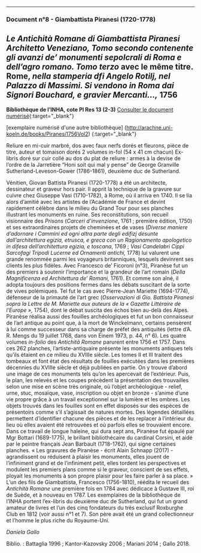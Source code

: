 ***
### **Document n°8 - Giambattista Piranesi (1720-1778)**
**_Le Antichità Romane di Giambattista Piranesi Architetto Veneziano, Tomo secondo contenente gli avanzi de’ monumenti sepolcrali di Roma e dell’agro romano. Tomo terzo_ avec le même titre.**
**Rome, _nella stamperia dfi Angelo Rotilj, nel Palazzo di Massimi. Si vendono in Roma dai Signori Bouchard, e gravier Mercanti...,_ 1756**
-------------------
**Bibliothèque de l’INHA, cote Pl Res 13 (2-3)**
[Consulter le document numérisé](http://bibliotheque.inha.fr/iguana/www.main.cls?surl=search#RecordId=1.470877 ){:target="_blank"}

[exemplaire numérisé d'une autre bibliothèque] (http://arachne.uni-koeln.de/books/Piranesi1756Vol2) {:target="_blank"}

Reliure en mi-cuir marbré, dos avec faux nerfs dorés et fleurons, pièce de titre, auteur et tomaison dorés
2 volumes in-fol (54 x 41 cm chacun)
Ex-libris doré sur cuir collé au dos du plat de reliure : armes à la devise de l’ordre de la Jarretière “Honi soit qui mal y pense” de George Granville Sutherland-Leveson-Gower (1786-1861), deuxième duc de Sutherland.

Vénitien, Giovan Battista Piranesi (1720-1778) a été un architecte, dessinateur et graveur hors pair. Il apprit la technique de la gravure sur cuivre chez Giuseppe Vasi (1710-1782), à Rome, où il arriva en 1740. Il se lia alors d’amitié avec les artistes de l’Académie de France et devint rapidement célèbre dans le milieu du Grand Tour pour ses planches illustrant les monuments en ruine. Ses reconstitutions, son recueil visionnaire des _Prisons_ (_Carceri d’invenzione_, 1761 ; première édition, 1750) et ses extraordinaires projets de cheminées et de vases (_Diverse maniere d’adornare i Cammini ed ogni altra parte degli edifizj desunte dall’architettura egizia, etrusca, e greca con un Ragionamento apologetico in difesa dell’architettura egizia, e toscana_, 1769 ; _Vasi Candelabri Cippi Sarcofagi Tripodi Lucerne ed Ornamenti antichi,_ 1778) lui valurent une grande renommée parmi les voyageurs britanniques, lesquels devinrent ses clients les plus fidèles. Avec Francesco de’ Ficoroni (n°3), Piranèse fut un des premiers à soutenir l’importance et la grandeur de l’art romain (_Della Magnificenza ed Architettura de’ Romani,_ 1761). Et comme son aîné, il adopta toujours des positions fermes dans les débats suscitant de la sorte de vives polémiques. Tel fut le cas avec Pierre-Jean Mariette (1694-1774), défenseur de la primauté de l’art grec (_Osservazioni di Gio. Battista Piranesi sopra la Lettre de M. Mariette aux auteurs de la « Gazette Littéraire de l’Europe »,_ 1754), dont le débat suscita des échos bien au-delà des Alpes. Piranèse réalisa aussi des fouilles archéologiques et fut un bon connaisseur de l’art antique au point que, à la mort de Winckelmann, certains pensèrent à lui comme successeur dans sa charge de préfet des antiquités (lettre d’A. R. Mengs du 19 juillet 1768, dans von Einem 1973, p. 44, n° 6).
Les quatre volumes _in-folio_ des _Antichità Romane_ parurent entre 1756 et 1757. Dans ces 262 planches, l’artiste-antiquaire présente les monuments antiques tels qu’ils étaient en ce milieu du XVIIIe siècle. Les tomes II et III traitent des tombeaux et font état des résultats de fouilles exécutées dans les premières décennies du XVIIIe siècle et déjà publiées en partie. On y trouve d’abord une image de ces monuments tels qu’on les apercevait de l’extérieur. Puis, le plan, les relevés et les coupes précèdent la présentation des trouvailles selon une mise en scène très originale, où l’objet archéologique - relief, urne, stuc, mosaïque, vase, inscription ou objet en bronze - s’anime d’une vie propre grâce à un travail exceptionnel sur la lumière et les ombres. Les objets trouvés dans les fouilles sont en effet disposés sur des espèces de présentoirs comme s’il s’agissait de natures mortes. Des légendes détaillées permettent d’identifier chacune des pièces et de les replacer à l’intérieur du lieu où elles avaient été retrouvées et où parfois elles se trouvaient encore. Dans ce travail de longue haleine, qui dura sept ans, Piranèse fut épaulé par Mgr Bottari (1689-1775), le brillant bibliothécaire du cardinal Corsini, et aidé par le peintre français Jean Barbault (1718-1762), qui signe certaines planches. « Les gravures de Piranèse - écrit Alain Schnapp (2017) - agrandissent ou réduisent à plaisir les monuments, elles jouent de l’infiniment grand et de l’infiniment petit, elles tordent les perspectives et modulent les premiers plans comme si le graveur, conscient de ses effets, ployait les monuments à son propre plaisir pour les faire parler à sa place. »
L’un des fils de Giambattista, Francesco (1756-1810), réédita le recueil des _Antichità Romane_ une première fois en 1784 avec dédicace à Gustave III, roi de Suède, et à nouveau en 1787. 
Les exemplaires de la bibliothèque de l’INHA portent l’ex-libris du deuxième duc de Sutherland, qui fut un grand amateur de livres et l’un des cinq fondateurs du très exclusif Roxburghe Club en 1812 (voir aussi n°1 et 7). Son père avait été un grand collectionneur et l’homme le plus riche du Royaume-Uni.

_Daniela Gallo_

Biblio. : Battaglia 1996 ; Kantor-Kazovsky 2006 ; Mariani 2014 ; Gallo 2018.

